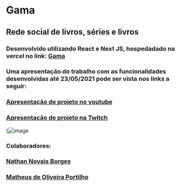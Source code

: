 # Gama
## Rede social de livros, séries e livros
### Desenvolvido utilizando React e Next JS, hospedadado na vercel no link: [Gama](https://gama-nathannnb.vercel.app/)
### Uma apresentação do trabalho com as funcionalidades desenvolvidas até 23/05/2021 pode ser vista nos links a seguir:
### [Apresentação de projeto no youtube](https://www.youtube.com/watch?v=qKQDMwQWwLE&t=5s)
### [Apresentação de projeto na Twitch](https://www.twitch.tv/videos/1032194611)
(![image](https://user-images.githubusercontent.com/49366589/119275228-3b814100-bbea-11eb-91e7-3490ea3a002e.png)
### Colaboradores: 
### [Nathan Novais Borges](https://github.com/NathanNNB)
### [Matheus de Oliveira Portilho](https://github.com/Helped64)
